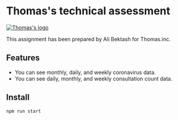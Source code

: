# Thomas's technical assessment

[![Thomas's logo](https://thomas-gr.com/wp-content/themes/wp-thomas/assets/images/logo/logo.svg)](https://thomas-gr.com/)

This assignment has been prepared by Ali Bektash for Thomas.inc.

## Features

- You can see monthly, daily, and weekly coronavirus data.
- You can see daily, monthly, and weekly consultation count data.

## Install

`npm run start`
